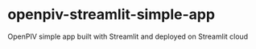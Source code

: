 # openpiv-streamlit-simple-app
 OpenPIV simple app built with Streamlit and deployed on Streamlit cloud
